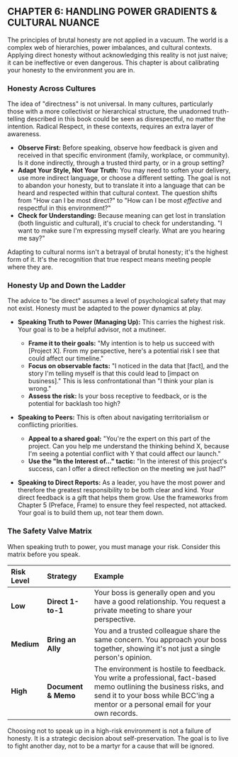 ## CHAPTER 6: HANDLING POWER GRADIENTS & CULTURAL NUANCE

The principles of brutal honesty are not applied in a vacuum. The world is a complex web of hierarchies, power imbalances, and cultural contexts. Applying direct honesty without acknowledging this reality is not just naive; it can be ineffective or even dangerous. This chapter is about calibrating your honesty to the environment you are in.

### Honesty Across Cultures

The idea of "directness" is not universal. In many cultures, particularly those with a more collectivist or hierarchical structure, the unadorned truth-telling described in this book could be seen as disrespectful, no matter the intention. Radical Respect, in these contexts, requires an extra layer of awareness.

*   **Observe First:** Before speaking, observe how feedback is given and received in that specific environment (family, workplace, or community). Is it done indirectly, through a trusted third party, or in a group setting?
*   **Adapt Your Style, Not Your Truth:** You may need to soften your delivery, use more indirect language, or choose a different setting. The goal is not to abandon your honesty, but to translate it into a language that can be heard and respected within that cultural context. The question shifts from "How can I be most direct?" to "How can I be most *effective* and respectful in this environment?"
*   **Check for Understanding:** Because meaning can get lost in translation (both linguistic and cultural), it's crucial to check for understanding. "I want to make sure I'm expressing myself clearly. What are you hearing me say?"

Adapting to cultural norms isn't a betrayal of brutal honesty; it's the highest form of it. It's the recognition that true respect means meeting people where they are.

### Honesty Up and Down the Ladder

The advice to "be direct" assumes a level of psychological safety that may not exist. Honesty must be adapted to the power dynamics at play.

*   **Speaking Truth to Power (Managing Up):** This carries the highest risk. Your goal is to be a helpful advisor, not a mutineer.
    *   **Frame it to their goals:** "My intention is to help us succeed with [Project X]. From my perspective, here's a potential risk I see that could affect our timeline."
    *   **Focus on observable facts:** "I noticed in the data that [fact], and the story I'm telling myself is that this could lead to [impact on business]." This is less confrontational than "I think your plan is wrong."
    *   **Assess the risk:** Is your boss receptive to feedback, or is the potential for backlash too high?

*   **Speaking to Peers:** This is often about navigating territorialism or conflicting priorities.
    *   **Appeal to a shared goal:** "You're the expert on this part of the project. Can you help me understand the thinking behind X, because I'm seeing a potential conflict with Y that could affect our launch."
    *   **Use the "In the Interest of..." tactic:** "In the interest of this project's success, can I offer a direct reflection on the meeting we just had?"

*   **Speaking to Direct Reports:** As a leader, you have the most power and therefore the greatest responsibility to be both clear and kind. Your direct feedback is a gift that helps them grow. Use the frameworks from Chapter 5 (Preface, Frame) to ensure they feel respected, not attacked. Your goal is to build them up, not tear them down.

### The Safety Valve Matrix

When speaking truth to power, you must manage your risk. Consider this matrix before you speak.

| Risk Level | Strategy | Example |
| :--- | :--- | :--- |
| **Low** | **Direct 1-to-1** | Your boss is generally open and you have a good relationship. You request a private meeting to share your perspective. |
| **Medium** | **Bring an Ally** | You and a trusted colleague share the same concern. You approach your boss together, showing it's not just a single person's opinion. |
| **High** | **Document & Memo** | The environment is hostile to feedback. You write a professional, fact-based memo outlining the business risks, and send it to your boss while BCC'ing a mentor or a personal email for your own records. |

Choosing not to speak up in a high-risk environment is not a failure of honesty. It is a strategic decision about self-preservation. The goal is to live to fight another day, not to be a martyr for a cause that will be ignored.
